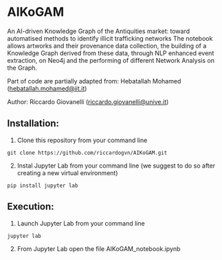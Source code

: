 # AIKoGAM
An AI-driven Knowledge Graph of the Antiquities market: toward automatised methods to identify illicit trafficking networks
The notebook allows artworks and their provenance data collection, the building of a Knowledge Graph derived from these data, through NLP enhanced event extraction, on Neo4j and the performing of different Network Analysis on the Graph.

Part of code are partially adapted from: Hebatallah Mohamed (hebatallah.mohamed@iit.it)

Author: Riccardo Giovanelli (riccardo.giovanelli@unive.it)


## Installation:

1.  Clone this repository from your command line
```
git clone https://github.com/riccardogvn/AIKoGAM.git
```

2. Instal Jupyter Lab from your command line (we suggest to do so after creating a new virtual environment)
```
pip install jupyter lab
```

## Execution:

1. Launch Jupyter Lab from your command line
```
jupyter lab
```
2. From Jupyter Lab open the file AIKoGAM_notebook.ipynb


